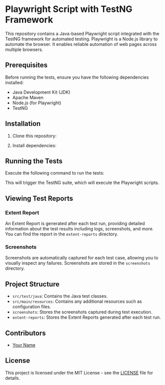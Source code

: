 # Playwright Script with TestNG Framework

This repository contains a Java-based Playwright script integrated with the TestNG framework for automated testing. Playwright is a Node.js library to automate the browser. It enables reliable automation of web pages across multiple browsers.

## Prerequisites

Before running the tests, ensure you have the following dependencies installed:

- Java Development Kit (JDK)
- Apache Maven
- Node.js (for Playwright)
- TestNG

## Installation

1. Clone this repository:


2. Install dependencies:


## Running the Tests

Execute the following command to run the tests:


This will trigger the TestNG suite, which will execute the Playwright scripts.

## Viewing Test Reports

### Extent Report

An Extent Report is generated after each test run, providing detailed information about the test results including logs, screenshots, and more. You can find the report in the `extent-reports` directory.

### Screenshots

Screenshots are automatically captured for each test case, allowing you to visually inspect any failures. Screenshots are stored in the `screenshots` directory.

## Project Structure

- `src/test/java`: Contains the Java test classes.
- `src/main/resources`: Contains any additional resources such as configuration files.
- `screenshots`: Stores the screenshots captured during test execution.
- `extent-reports`: Stores the Extent Reports generated after each test run.

## Contributors

- [Your Name](https://github.com/Prasad9246)

## License

This project is licensed under the MIT License - see the [LICENSE](LICENSE) file for details.
